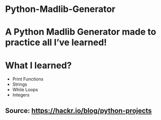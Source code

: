 # Python-Madlib-Generator

# A Python Madlib Generator made to practice all I’ve learned!

# What I learned?

* Print Functions
*  Strings
* While Loops 
* Integers


## Source: https://hackr.io/blog/python-projects
